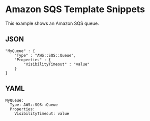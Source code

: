 # Amazon SQS Template Snippets<a name="scenario-sqs-queue"></a>

This example shows an Amazon SQS queue\.

## JSON<a name="scenario-sqs-queue-example-1.json"></a>

```
"MyQueue" : {
    "Type" : "AWS::SQS::Queue",
    "Properties" : {
        "VisibilityTimeout" : "value"
    }
}
```

## YAML<a name="scenario-sqs-queue-example-1.yaml"></a>

```
MyQueue:
  Type: AWS::SQS::Queue
  Properties:
    VisibilityTimeout: value
```